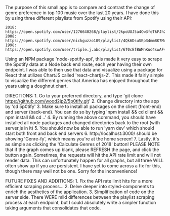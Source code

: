 The purpose of this small app is to compare and contrast the change of genre preference in top 100 
music over the last 20 years. I have done this by using three different playlists from Spotify using their API: 

    2018: https://open.spotify.com/user/1276640268/playlist/2kpoUUJ5a4Cw3feTkFJhZ2
    2008: https://open.spotify.com/user/nickguzzo109/playlist/4Qk6DsuSEp34mm8K7MuXH9
    1998: https://open.spotify.com/user/triple.j.abc/playlist/6T0cEfBWMhKud4swAF4nPP

Using an NPM package 'node-spotify-api', this made it very easy to scrape the Spotify data at a Node back end route, each year having their own endpoint. I was able to then use that data and visualize using a package for React that utilizes ChartJS called 'react-chartjs-2'. This made it fairly simple to visualize the different genres that America has enjoyed throughout the years using a doughnut chart.

DIRECTIONS: 
    1. Go to your preferred directory, and type 'git clone https://github.com/wood2jp2/5p0tify.git'
    2. Change directory into the app by 'cd 5p0tify'
    3. Make sure to install all packages on the client (front-end) and server (back-end). You can do so
        by typing 'npm install && cd client && npm install && cd ..'
    4. By running the above command, you should have installed all node packages and changed directories
        back to the root (with server.js in it)
    5. You should now be able to run 'yarn dev' which should start both front and back end servers
    6. http://localhost:3000/ should be showing 'Genre-fy', which means you're at the home screen!
    7. Lastly, it's as simple as clicking the 'Calculate Genres of 2018' button! PLEASE NOTE that if the        graph comes up blank, please REFRESH the page, and click the button again. Sometimes, the requests       will hit the API rate limit and will not render data. This can unfortunately happen for all graphs,      but all three WILL often show up if you are persistent. I have yet to come across a fix for this,        though there may well not be one. Sorry for the inconvenience!

FUTURE FIXES AND ADDITIONS: 
    1. Fix the API rate limit hits for a more efficient scraping process...
    2. Delve deeper into styled-components to enrich the aesthetics of the application.
    3. Simplification of code on the server side. There WERE mild differences between the playlist scraping     process at each endpoint, but I could absolutely write a simpler function taking arguments that          consolidates that code.